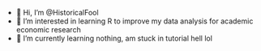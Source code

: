 - 👋 Hi, I’m @HistoricalFool
- 👀 I’m interested in learning R to improve my data analysis for academic economic research
- 🌱 I’m currently learning nothing, am stuck in tutorial hell lol
<!---
HistoricalFool/HistoricalFool is a ✨ special ✨ repository because its `README.md` (this file) appears on your GitHub profile.
You can click the Preview link to take a look at your changes.
--->
